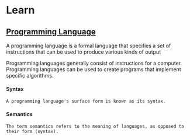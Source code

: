 # Learn

## [Programming Language](https://en.wikipedia.org/wiki/Programming_language)

A programming language is a formal language that specifies a set of instructions that can be used to produce various kinds of output

Programming languages generally consist of instructions for a computer.
Programming languages can be used to create programs that implement specific algorithms.

#### Syntax
	A programming language's surface form is known as its syntax.

#### Semantics
	The term semantics refers to the meaning of languages, as opposed to their form (syntax).